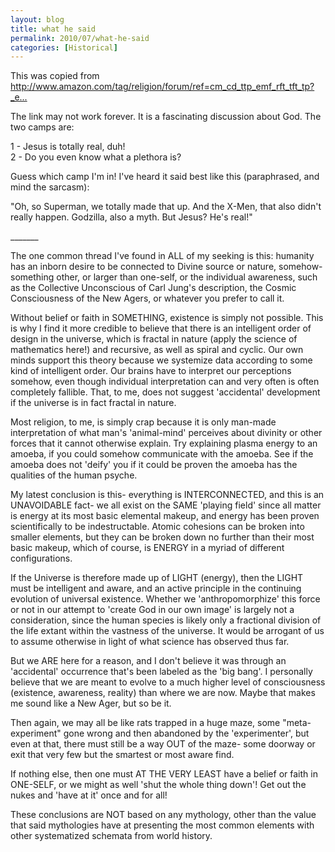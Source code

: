 ```yaml
---
layout: blog
title: what he said
permalink: 2010/07/what-he-said
categories: [Historical]
---
```


<p>This was copied from <a href="http://www.amazon.com/tag/religion/forum/ref=cm_cd_ttp_emf_rft_tft_tp?_encoding=UTF8&amp;cdForum=Fx417AUXOWKSRN&amp;cdThread=Tx3SE2WNQ2I5K1U" title="http://www.amazon.com/tag/religion/forum/ref=cm_cd_ttp_emf_rft_tft_tp?_encoding=UTF8&amp;cdForum=Fx417AUXOWKSRN&amp;cdThread=Tx3SE2WNQ2I5K1U">http://www.amazon.com/tag/religion/forum/ref=cm_cd_ttp_emf_rft_tft_tp?_e...</a></p>
<p>The link may not work forever. It is a fascinating discussion about God. The two camps are:</p>
<p>1 - Jesus is totally real, duh!<br />
2 - Do you even know what a plethora is?</p>
<p>Guess which camp I'm in! I've heard it said best like this (paraphrased, and mind the sarcasm):</p>
<p>"Oh, so Superman, we totally made that up. And the X-Men, that also didn't really happen. Godzilla, also a myth. But Jesus? He's real!"</p>
<p>_______</p>
<p>The one common thread I've found in ALL of my seeking is this: humanity has an inborn desire to be connected to Divine source or nature, somehow- something other, or larger than one-self, or the individual awareness, such as the Collective Unconscious of Carl Jung's description, the Cosmic Consciousness of the New Agers, or whatever you prefer to call it.</p>
<p>Without belief or faith in SOMETHING, existence is simply not possible. This is why I find it more credible to believe that there is an intelligent order of design in the universe, which is fractal in nature (apply the science of mathematics here!) and recursive, as well as spiral and cyclic. Our own minds support this theory because we systemize data according to some kind of intelligent order. Our brains have to interpret our perceptions somehow, even though individual interpretation can and very often is often completely fallible. That, to me, does not suggest 'accidental' development if the universe is in fact fractal in nature.</p>
<p>Most religion, to me, is simply crap because it is only man-made interpretation of what man's 'animal-mind' perceives about divinity or other forces that it cannot otherwise explain. Try explaining plasma energy to an amoeba, if you could somehow communicate with the amoeba. See if the amoeba does not 'deify' you if it could be proven the amoeba has the qualities of the human psyche.</p>
<p>My latest conclusion is this- everything is INTERCONNECTED, and this is an UNAVOIDABLE fact- we all exist on the SAME 'playing field' since all matter is energy at its most basic elemental makeup, and energy has been proven scientifically to be indestructable. Atomic cohesions can be broken into smaller elements, but they can be broken down no further than their most basic makeup, which of course, is ENERGY in a myriad of different configurations.</p>
<p>If the Universe is therefore made up of LIGHT (energy), then the LIGHT must be intelligent and aware, and an active principle in the continuing evolution of universal existence. Whether we 'anthropomorphize' this force or not in our attempt to 'create God in our own image' is largely not a consideration, since the human species is likely only a fractional division of the life extant within the vastness of the universe. It would be arrogant of us to assume otherwise in light of what science has observed thus far.</p>
<p>But we ARE here for a reason, and I don't believe it was through an 'accidental' occurrence that's been labeled as the 'big bang'. I personally believe that we are meant to evolve to a much higher level of consciousness (existence, awareness, reality) than where we are now. Maybe that makes me sound like a New Ager, but so be it.</p>
<p>Then again, we may all be like rats trapped in a huge maze, some "meta-experiment" gone wrong and then abandoned by the 'experimenter', but even at that, there must still be a way OUT of the maze- some doorway or exit that very few but the smartest or most aware find.</p>
<p>If nothing else, then one must AT THE VERY LEAST have a belief or faith in ONE-SELF, or we might as well 'shut the whole thing down'! Get out the nukes and 'have at it' once and for all!</p>
<p>These conclusions are NOT based on any mythology, other than the value that said mythologies have at presenting the most common elements with other systematized schemata from world history.</p>
